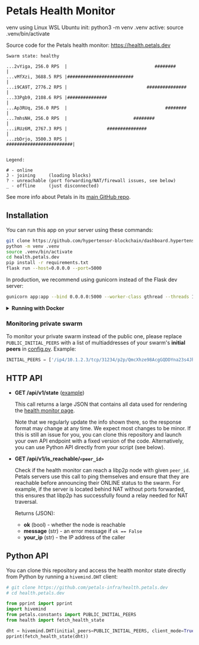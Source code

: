 # Petals Health Monitor

venv using Linux WSL Ubuntu
init: python3 -m venv .venv
active: source .venv/bin/activate

Source code for the Petals health monitor: https://health.petals.dev

```
Swarm state: healthy

...2vYiga, 256.0 RPS  |                                 ########                             |
...vMfXzi, 3688.5 RPS |#########################                                             |
...i9CA9T, 2776.2 RPS |                              ###############                         |
...33Pgb9, 2108.6 RPS |###############                                                       |
...Ap3RUq, 256.0 RPS  |                                     ########                         |
...7mhsNH, 256.0 RPS  |                         ########                                     |
...iRUz6M, 2767.3 RPS |               ###############                                        |
...zbDrjo, 3500.3 RPS |                                             #########################|


Legend:

# - online
J - joining     (loading blocks)
? - unreachable (port forwarding/NAT/firewall issues, see below)
_ - offline     (just disconnected)
```

See more info about Petals in its [main GitHub repo](https://github.com/bigscience-workshop/petals).

## Installation

You can run this app on your server using these commands:

```bash
git clone https://github.com/hypertensor-blockchain/dashboard.hypertensor.org
python -m venv .venv
source .venv/bin/activate
cd health.petals.dev
pip install -r requirements.txt
flask run --host=0.0.0.0 --port=5000
```

In production, we recommend using gunicorn instead of the Flask dev server:

```bash
gunicorn app:app --bind 0.0.0.0:5000 --worker-class gthread --threads 10 --timeout 120
```

<details>
<summary><b>Running with Docker</b></summary>

```bash
git clone https://github.com/petals-infra/health.petals.dev
cd health.petals.dev
docker-compose up --build -d
```
</details>

### Monitoring private swarm

To monitor your private swarm instead of the public one, please replace `PUBLIC_INITIAL_PEERS` with a list of multiaddresses of your swarm's **initial peers** in [config.py](config.py). Example:

```python
INITIAL_PEERS = ['/ip4/10.1.2.3/tcp/31234/p2p/QmcXhze98AcgGQDDYna23s4Jho96n8wkwLJv78vxtFNq44']
```

## HTTP API

- **GET /api/v1/state** ([example](https://health.petals.dev/api/v1/state))

    This call returns a large JSON that contains all data used for rendering the [health monitor page](https://health.petals.dev/).

    Note that we regularly update the info shown there, so the response format may change at any time. We expect most changes to be minor.
    If this is still an issue for you, you can clone this repository and launch your own API endpoint with a fixed version of the code.
    Alternatively, you can use Python API directly from your script (see below).

- **GET /api/v1/is_reachable/`<peer_id>`**

    Check if the health monitor can reach a libp2p node with given `peer_id`.
    Petals servers use this call to ping themselves and ensure that they are reachable before announcing their ONLINE status to the swarm.
    For example, if the server is located behind NAT without ports forwarded,
    this ensures that libp2p has successfully found a relay needed for NAT traversal.

    Returns (JSON):

    - **ok** (bool) - whether the node is reachable
    - **message** (str) - an error message if `ok == False`
    - **your_ip** (str) - the IP address of the caller

## Python API

You can clone this repository and access the health monitor state directly from Python by running a `hivemind.DHT` client:

```python
# git clone https://github.com/petals-infra/health.petals.dev
# cd health.petals.dev

from pprint import pprint
import hivemind
from petals.constants import PUBLIC_INITIAL_PEERS
from health import fetch_health_state

dht = hivemind.DHT(initial_peers=PUBLIC_INITIAL_PEERS, client_mode=True, start=True)
pprint(fetch_health_state(dht))
```
